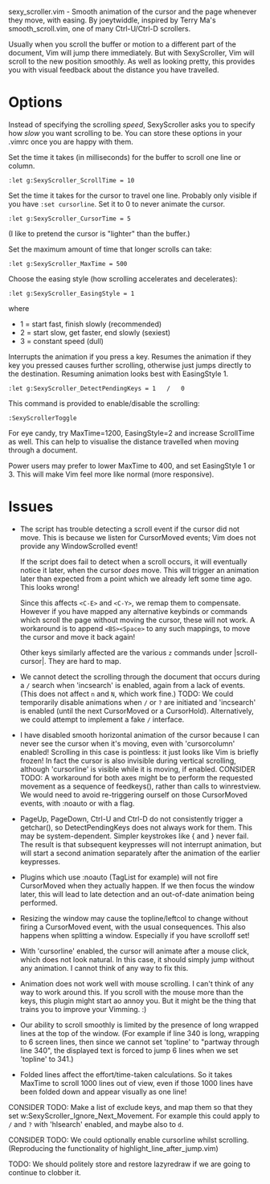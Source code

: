 sexy_scroller.vim - Smooth animation of the cursor and the page whenever they move, with easing.
By joeytwiddle, inspired by Terry Ma's smooth_scroll.vim, one of many Ctrl-U/Ctrl-D scrollers.

Usually when you scroll the buffer or motion to a different part of the
document, Vim will jump there immediately.  But with SexyScroller, Vim will
scroll to the new position smoothly.  As well as looking pretty, this
provides you with visual feedback about the distance you have travelled.

# Options

Instead of specifying the scrolling *speed*, SexyScroller asks you to
specify how *slow* you want scrolling to be.  You can store these options in
your .vimrc once you are happy with them.

Set the time it takes (in milliseconds) for the buffer to scroll one line or
column.

    :let g:SexyScroller_ScrollTime = 10

Set the time it takes for the cursor to travel one line.
Probably only visible if you have `:set cursorline`.  Set it to 0 to never
animate the cursor.

    :let g:SexyScroller_CursorTime = 5

(I like to pretend the cursor is "lighter" than the buffer.)

Set the maximum amount of time that longer scrolls can take:

    :let g:SexyScroller_MaxTime = 500

Choose the easing style (how scrolling accelerates and decelerates):

    :let g:SexyScroller_EasingStyle = 1

where

  - 1 = start fast, finish slowly            (recommended)
  - 2 = start slow, get faster, end slowly   (sexiest)
  - 3 = constant speed                       (dull)

Interrupts the animation if you press a key.  Resumes the animation if they
key you pressed causes further scrolling, otherwise just jumps directly to
the destination.  Resuming animation looks best with EasingStyle 1.

    :let g:SexyScroller_DetectPendingKeys = 1   /   0

This command is provided to enable/disable the scrolling:

    :SexyScrollerToggle

For eye candy, try MaxTime=1200, EasingStyle=2 and increase ScrollTime as
well.  This can help to visualise the distance travelled when moving through
a document.

Power users may prefer to lower MaxTime to 400, and set EasingStyle 1 or 3.
This will make Vim feel more like normal (more responsive).

# Issues

- The script has trouble detecting a scroll event if the cursor did not move.  This is because we listen for CursorMoved events; Vim does not provide any WindowScrolled event!

  If the script does fail to detect when a scroll occurs, it will eventually notice it later, when the cursor *does* move.  This will trigger an animation later than expected from a point which we already left some time ago.  This looks wrong!

  Since this affects `<C-E>` and `<C-Y>`, we remap them to compensate.  However if you have mapped any alternative keybinds or commands which scroll the page without moving the cursor, these will not work.  A workaround is to append `<BS><Space>` to any such mappings, to move the cursor and move it back again!

  Other keys similarly affected are the various `z` commands under |scroll-cursor|.  They are hard to map.

- We cannot detect the scrolling through the document that occurs during a `/` search when 'incsearch' is enabled, again from a lack of events.  (This does not affect `n` and `N`, which work fine.)  TODO: We could temporarily disable animations when `/` or `?` are initiated and 'incsearch' is enabled (until the next CursorMoved or a CursorHold).  Alternatively, we could attempt to implement a fake `/` interface.

- I have disabled smooth horizontal animation of the cursor because I can never see the cursor when it's moving, even with 'cursorcolumn' enabled!  Scrolling in this case is pointless: it just looks like Vim is briefly frozen!  In fact the cursor is also invisible during vertical scrolling, although 'cursorline' is visible while it is moving, if enabled.  CONSIDER TODO: A workaround for both axes might be to perform the requested movement as a sequence of feedkeys(), rather than calls to winrestview.  We would need to avoid re-triggering ourself on those CursorMoved events, with :noauto or with a flag.

- PageUp, PageDown, Ctrl-U and Ctrl-D do not consistently trigger a getchar(), so DetectPendingKeys does not always work for them.  This may be system-dependent.  Simpler keystrokes like { and } never fail.  The result is that subsequent keypresses will not interrupt animation, but will start a second animation separately after the animation of the earlier keypresses.

- Plugins which use :noauto (TagList for example) will not fire CursorMoved when they actually happen.  If we then focus the window later, this will lead to late detection and an out-of-date animation being performed.

- Resizing the window may cause the topline/leftcol to change without firing a CursorMoved event, with the usual consequences.  This also happens when splitting a window.  Especially if you have scrolloff set!

- With 'cursorline' enabled, the cursor will animate after a mouse click, which does not look natural.  In this case, it should simply jump without any animation.  I cannot think of any way to fix this.

- Animation does not work well with mouse scrolling.  I can't think of any way to work around this.  If you scroll with the mouse more than the keys, this plugin might start ao annoy you.  But it might be the thing that trains you to improve your Vimming.  :)

- Our ability to scroll smoothly is limited by the presence of long wrapped lines at the top of the window. (For example if line 340 is long, wrapping to 6 screen lines, then since we cannot set 'topline' to "partway through line 340", the displayed text is forced to jump 6 lines when we set 'topline' to 341.)

- Folded lines affect the effort/time-taken calculations.  So it takes MaxTime to scroll 1000 lines out of view, even if those 1000 lines have been folded down and appear visually as one line!

CONSIDER TODO: Make a list of exclude keys, and map them so that they set w:SexyScroller_Ignore_Next_Movement.  For example this could apply to `/` and `?` with 'hlsearch' enabled, and maybe also to `d`.

CONSIDER TODO: We could optionally enable cursorline whilst scrolling.  (Reproducing the functionality of highlight_line_after_jump.vim)

TODO: We should politely store and restore lazyredraw if we are going to continue to clobber it.


